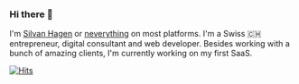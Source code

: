 ### Hi there 👋

I'm [Silvan Hagen](https://silvanhagen.com/) or [neverything](https://twitter.com/neverything) on most platforms. I'm a Swiss 🇨🇭 entrepreneur, digital consultant and web developer. Besides working with a bunch of amazing clients, I'm currently working on my first SaaS.

[![Hits](https://hits.sh/github.com/neverything.svg?label=Views&extraCount=50)](https://hits.sh/github.com/neverything/)
